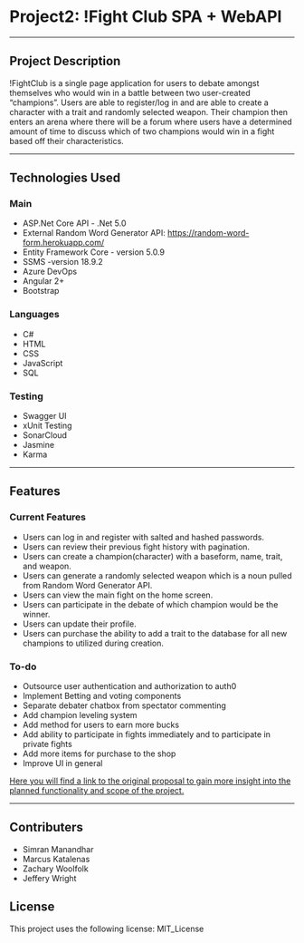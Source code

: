 # Project2: !Fight Club SPA + WebAPI
---

## Project Description
!FightClub is a single page application for users to debate amongst themselves who would win in a battle between two user-created “champions”. Users are able to register/log in and are able to create a character with a trait and randomly selected weapon. Their champion then enters an arena where there will be a forum where users have a determined amount of time to discuss which of two champions would win in a fight based off their characteristics.

---

## Technologies Used
### Main
- ASP.Net Core API - .Net 5.0
- External Random Word Generator API: https://random-word-form.herokuapp.com/
- Entity Framework Core - version 5.0.9
- SSMS -version 18.9.2
- Azure DevOps 
- Angular 2+
- Bootstrap

### Languages
- C#
- HTML
- CSS
- JavaScript
- SQL


### Testing
- Swagger UI
- xUnit Testing
- SonarCloud
- Jasmine
- Karma

---
## Features
### Current Features
- Users can log in and register with salted and hashed passwords.
- Users can review their previous fight history with pagination.
- Users can create a champion(character) with a baseform, name, trait, and weapon.
- Users can generate a randomly selected weapon which is a noun pulled from Random Word Generator API.
- Users can view the main fight on the home screen.
- Users can participate in the debate of which champion would be the winner.
- Users can update their profile.
- Users can purchase the ability to add a trait to the database for all new champions to utilized during creation.

### To-do
- Outsource user authentication and authorization to auth0
- Implement Betting and voting components
- Separate debater chatbox from spectator commenting
- Add champion leveling system
- Add method for users to earn more bucks
- Add ability to participate in fights immediately and to participate in private fights
- Add more items for purchase to the shop
- Improve UI in general

[Here you will find a link to the original proposal to gain more insight into the planned functionality and scope of the project.](https://docs.google.com/document/d/14whPE1lw94T9dRmhQZHbu9hTUjS3Wzd7PYOryn1sUys/edit?usp=sharing)

---
## Contributers
- Simran Manandhar
- Marcus Katalenas
- Zachary Woolfolk
- Jeffery Wright


## License
This project uses the following license: MIT_License





